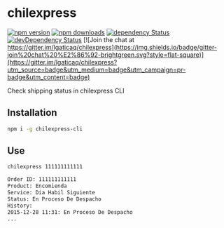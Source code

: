 # chilexpress

[![npm version](https://img.shields.io/npm/v/chilexpress.svg?style=flat-square)](https://www.npmjs.com/package/chilexpress)
[![npm downloads](https://img.shields.io/npm/dm/chilexpress.svg?style=flat-square)](https://www.npmjs.com/package/chilexpress)
[![dependency Status](https://img.shields.io/david/lgaticaq/chilexpress.svg?style=flat-square)](https://david-dm.org/lgaticaq/chilexpress#info=dependencies)
[![devDependency Status](https://img.shields.io/david/dev/lgaticaq/chilexpress.svg?style=flat-square)](https://david-dm.org/lgaticaq/chilexpress#info=devDependencies)
[![Join the chat at https://gitter.im/lgaticaq/chilexpress](https://img.shields.io/badge/gitter-join%20chat%20%E2%86%92-brightgreen.svg?style=flat-square)](https://gitter.im/lgaticaq/chilexpress?utm_source=badge&utm_medium=badge&utm_campaign=pr-badge&utm_content=badge)

Check shipping status in chilexpress CLI

## Installation

```bash
npm i -g chilexpress-cli
```

## Use

```bash
chilexpress 111111111111

Order ID: 111111111111
Product: Encomienda
Service: Dia Habil Siguiente
Status: En Proceso De Despacho
History:
2015-12-28 11:31: En Proceso De Despacho
...
```
